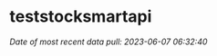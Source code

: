 
<!-- README.md is generated from README.Rmd. Please edit that file -->

# teststocksmartapi

*Date of most recent data pull: 2023-06-07 06:32:40*
